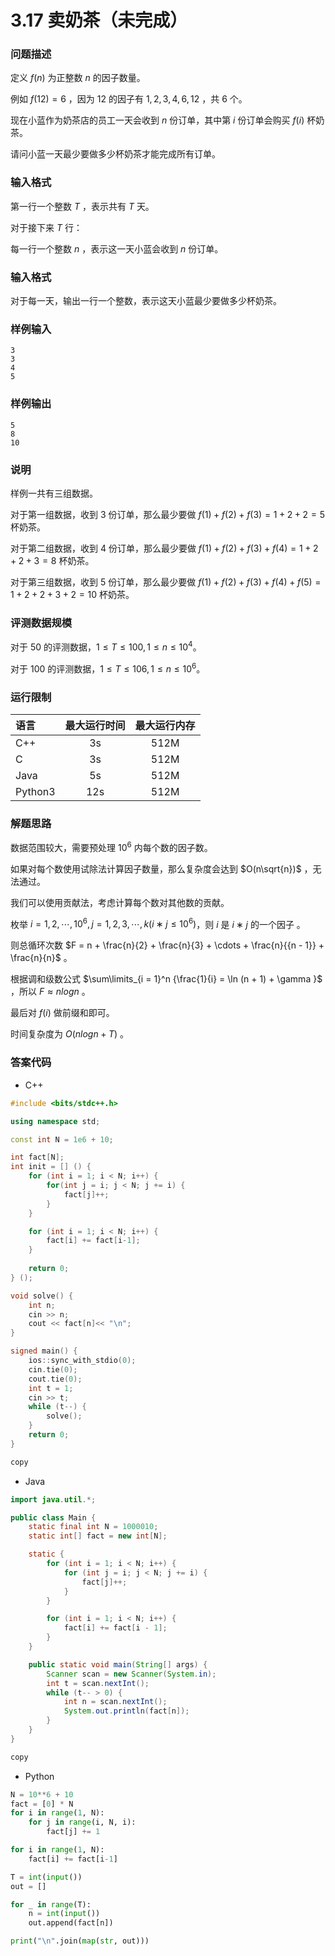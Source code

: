 # 3.17 卖奶茶（未完成）

### 问题描述

定义 $f(n)$ 为正整数 $n$ 的因子数量。

例如 $f(12)=6$ ，因为 $12$ 的因子有 $1,2,3,4,6,12$ ，共 $6$ 个。

现在小蓝作为奶茶店的员工一天会收到 $n$ 份订单，其中第 $i$ 份订单会购买 $f(i)$ 杯奶茶。

请问小蓝一天最少要做多少杯奶茶才能完成所有订单。

### 输入格式

第一行一个整数 $T$ ，表示共有 $T$ 天。

对于接下来 $T$ 行：

每一行一个整数 $n$ ，表示这一天小蓝会收到 $n$ 份订单。

### 输入格式

对于每一天，输出一行一个整数，表示这天小蓝最少要做多少杯奶茶。

### 样例输入

```text
3
3
4
5
```

### 样例输出

```text
5
8
10
```

### 说明

样例一共有三组数据。

对于第一组数据，收到 3 份订单，那么最少要做 $f(1)+f(2)+f(3)=1+2+2=5$ 杯奶茶。

对于第二组数据，收到 4 份订单，那么最少要做 $f(1)+f(2)+f(3)+f(4)=1+2+2+3=8$ 杯奶茶。

对于第三组数据，收到 5 份订单，那么最少要做 $f(1)+f(2)+f(3)+f(4)+f(5)=1+2+2+3+2=10$ 杯奶茶。

### 评测数据规模

对于 $50%$ 的评测数据，$1≤T≤100,1≤n≤10^4$。

对于 $100%$ 的评测数据，$1≤T≤106,1≤n≤10^6$。

### 运行限制

| 语言      | 最大运行时间 | 最大运行内存 |
| :------ | :----: | :----: |
| C++     |   3s   |  512M  |
| C       |   3s   |  512M  |
| Java    |   5s   |  512M  |
| Python3 |   12s  |  512M  |

### 解题思路

数据范围较大，需要预处理 $10^6$ 内每个数的因子数。

如果对每个数使用试除法计算因子数量，那么复杂度会达到 $O(n\sqrt{n}​)$ ，无法通过。

我们可以使用贡献法，考虑计算每个数对其他数的贡献。

枚举 $i=1,2,⋯,10^6,j=1,2,3,⋯,k(i∗j≤10^6)$，则 $i$ 是 $i∗j$ 的一个因子 。

则总循环次数 $F = n + \frac{n}{2} + \frac{n}{3} +  \cdots  + \frac{n}{{n - 1}} + \frac{n}{n}$​ 。

根据调和级数公式 $\sum\limits_{i = 1}^n {\frac{1}{i} = \ln (n + 1) + \gamma }$ ，所以 $F≈nlogn$ 。

最后对 $f(i)$ 做前缀和即可。

时间复杂度为 $O(nlogn+T)$ 。

### 答案代码

* C++

```cpp
#include <bits/stdc++.h>

using namespace std;

const int N = 1e6 + 10;

int fact[N];
int init = [] () {
    for (int i = 1; i < N; i++) {
        for(int j = i; j < N; j += i) {
            fact[j]++;
        }
    }

    for (int i = 1; i < N; i++) {
        fact[i] += fact[i-1];
    }
    
    return 0;
} ();

void solve() {
    int n;
    cin >> n;
    cout << fact[n]<< "\n";
}

signed main() {
    ios::sync_with_stdio(0);
    cin.tie(0);
    cout.tie(0);
    int t = 1;
    cin >> t;
    while (t--) {
        solve();
    }
    return 0;
}

copy
```

* Java

```java
import java.util.*;

public class Main {
    static final int N = 1000010;
    static int[] fact = new int[N];

    static {
        for (int i = 1; i < N; i++) {
            for (int j = i; j < N; j += i) {
                fact[j]++;
            }
        }

        for (int i = 1; i < N; i++) {
            fact[i] += fact[i - 1];
        }
    }

    public static void main(String[] args) {
        Scanner scan = new Scanner(System.in);
        int t = scan.nextInt();
        while (t-- > 0) {
            int n = scan.nextInt();
            System.out.println(fact[n]);
        }
    }
}

copy
```

* Python

```python
N = 10**6 + 10
fact = [0] * N
for i in range(1, N):
    for j in range(i, N, i):
        fact[j] += 1

for i in range(1, N):
    fact[i] += fact[i-1]

T = int(input())
out = []

for _ in range(T):
    n = int(input())
    out.append(fact[n])

print("\n".join(map(str, out)))
```